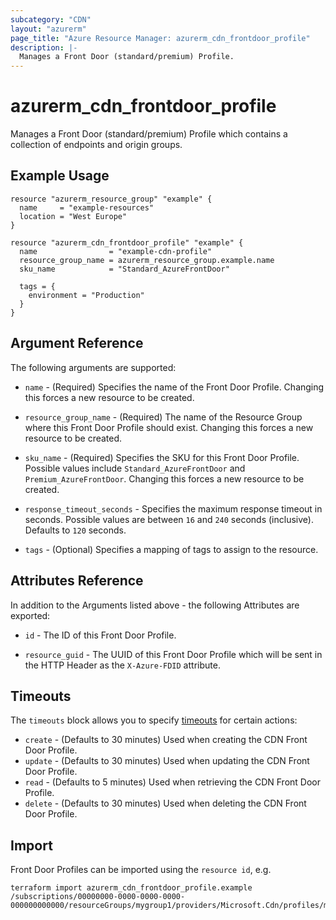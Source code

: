 ```yaml
---
subcategory: "CDN"
layout: "azurerm"
page_title: "Azure Resource Manager: azurerm_cdn_frontdoor_profile"
description: |-
  Manages a Front Door (standard/premium) Profile.
---
```


# azurerm_cdn_frontdoor_profile

Manages a Front Door (standard/premium) Profile which contains a collection of endpoints and origin groups.

## Example Usage

```hcl
resource "azurerm_resource_group" "example" {
  name     = "example-resources"
  location = "West Europe"
}

resource "azurerm_cdn_frontdoor_profile" "example" {
  name                = "example-cdn-profile"
  resource_group_name = azurerm_resource_group.example.name
  sku_name            = "Standard_AzureFrontDoor"

  tags = {
    environment = "Production"
  }
}
```

## Argument Reference

The following arguments are supported:

* `name` - (Required) Specifies the name of the Front Door Profile. Changing this forces a new resource to be created.

* `resource_group_name` - (Required) The name of the Resource Group where this Front Door Profile should exist. Changing this forces a new resource to be created.

* `sku_name` - (Required) Specifies the SKU for this Front Door Profile. Possible values include `Standard_AzureFrontDoor` and `Premium_AzureFrontDoor`. Changing this forces a new resource to be created.

* `response_timeout_seconds` - Specifies the maximum response timeout in seconds. Possible values are between `16` and `240` seconds (inclusive). Defaults to `120` seconds.

* `tags` - (Optional) Specifies a mapping of tags to assign to the resource.

## Attributes Reference

In addition to the Arguments listed above - the following Attributes are exported:

* `id` - The ID of this Front Door Profile.

* `resource_guid` - The UUID of this Front Door Profile which will be sent in the HTTP Header as the `X-Azure-FDID` attribute.

## Timeouts

The `timeouts` block allows you to specify [timeouts](https://www.terraform.io/language/resources/syntax#operation-timeouts) for certain actions:

* `create` - (Defaults to 30 minutes) Used when creating the CDN Front Door Profile.
* `update` - (Defaults to 30 minutes) Used when updating the CDN Front Door Profile.
* `read` - (Defaults to 5 minutes) Used when retrieving the CDN Front Door Profile.
* `delete` - (Defaults to 30 minutes) Used when deleting the CDN Front Door Profile.

## Import

Front Door Profiles can be imported using the `resource id`, e.g.

```shell
terraform import azurerm_cdn_frontdoor_profile.example /subscriptions/00000000-0000-0000-0000-000000000000/resourceGroups/mygroup1/providers/Microsoft.Cdn/profiles/myprofile1
```
